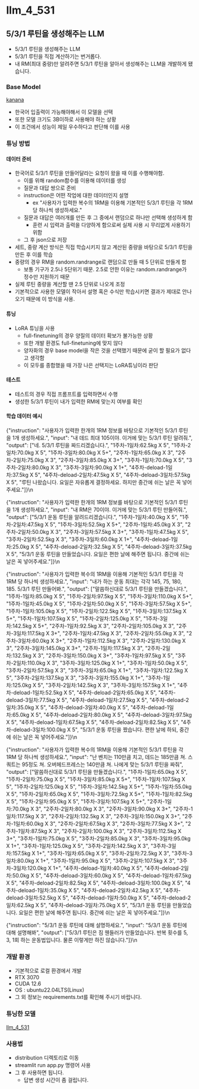 # llm_4_531

## 5/3/1 루틴을 생성해주는 LLM
- 5/3/1 루틴을 생성해주는 LLM
- 5/3/1 루틴을 직접 계산하기는 번거롭다.
- 내 RM(최대 중량)만 알려주면 5/3/1 루틴을 알아서 생성해주는 LLM을 개발하게 됐습니다.

### Base Model
[kanana](https://huggingface.co/kakaocorp/kanana-nano-2.1b-base)
- 한국어 입출력이 가능해야해서 이 모델을 선택
- 또한 모델 크기도 3B이하로 사용해야 하는 상황
- 이 조건에서 성능이 제일 우수하다고 판단해 이를 사용

### 튜닝 방법
#### 데이터 준비
- 한국어로 5/3/1 루틴을 만들어달라는 요청이 왔을 때 이를 수행해야함.
    - 이를 위해 random함수를 이용해 데이터를 생성
    - 질문과 대답 쌍으로 준비
    - instruction은 어떤 작업에 대한 데이터인지 설명
        - ex "사용자가 입력한 복수의 1RM을 이용해 기본적인 5/3/1 루틴을 각 1RM 당 하나씩 생성하세요."
    - 질문과 대답은 여러개를 만든 후 그 중에서 랜덤으로 하나만 선택해 생성하게 함
        - 훈련 시 입력과 출력을 다양하게 함으로써 실제 사용 시 무리없게 사용하기 위함
    - 그 후 json으로 저장
- 세트, 중량 계산 방식은 직접 학습시키지 않고 계산된 중량을 바탕으로 5/3/1 루틴을 만든 후 이를 학습
- 중량의 경우 RM을 random.randrange로 랜덤으로 만들 때 5 단위로 만들게 함
    - 보통 기구가 2.5나 5단위기 때문. 2.5로 안한 이유는 random.randrange가 정수만 지원하기 때문
- 실제 루틴 중량을 계산할 땐 2.5 단위로 나오게 조정
- 기본적으로 사용한 모델이 작아서 설명 혹은 수식만 학습시키면 결과가 제대로 안나오기 때문에 이 방식을 사용.

#### 튜닝
- LoRA 튜닝을 사용
    - full-finetuning의 경우 양질의 데이터 확보가 불가능한 상황
    - 또한 개발 환경도 full-finetuning에 맞지 않다
    - 양자화의 경우 base model을 작은 것을 선택했기 때문에 굳이 할 필요가 없다고 생각함
    - 이 모두를 종합했을 때 가장 나은 선택지는 LoRA튜닝이라 판단

#### 테스트
- 테스트의 경우 직접 프롬프트를 입력하면서 수행
- 생성한 5/3/1 루틴이 내가 입력한 RM에 맞는지 여부를 확인

#### 학습 데이터 예시
{"instruction": "사용자가 입력한 한개의 1RM 정보를 바탕으로 기본적인 5/3/1 루틴을 1개 생성하세요.", "input": "내 데드 최대 105이야. 이거에 맞는 5/3/1 루틴 알려줘.", "output": ["네. 5/3/1 루틴을 짜드리겠습니다.", "1주차-1일차:62.5kg X 5", "1주차-2일차:70.0kg X 5", "1주차-3일차:80.0kg X 5+", "2주차-1일차:65.0kg X 3", "2주차-2일차:75.0kg X 3", "2주차-3일차:85.0kg X 3+", "3주차-1일차:70.0kg X 5", "3주차-2일차:80.0kg X 3", "3주차-3일차:90.0kg X 1+", "4주차-deload-1일차:37.5kg X 5", "4주차-deload-2일차:47.5kg X 5", "4주차-deload-3일차:57.5kg X 5", "루틴 나왔습니다. 요일은 자유롭게 결정하세요. 하지만 중간에 쉬는 날은 꼭 넣어주세요."]}\n

{"instruction": "사용자가 입력한 한개의 1RM 정보를 바탕으로 기본적인 5/3/1 루틴을 1개 생성하세요.", "input": "내 RM은 70이야. 이거에 맞는 5/3/1 루틴 만들어줘.", "output": ["5/3/1 운동 루틴을 알려드리겠습니다.", "1주차-1일차:40.0kg X 5", "1주차-2일차:47.5kg X 5", "1주차-3일차:52.5kg X 5+", "2주차-1일차:45.0kg X 3", "2주차-2일차:50.0kg X 3", "2주차-3일차:57.5kg X 3+", "3주차-1일차:47.5kg X 5", "3주차-2일차:52.5kg X 3", "3주차-3일차:60.0kg X 1+", "4주차-deload-1일차:25.0kg X 5", "4주차-deload-2일차:32.5kg X 5", "4주차-deload-3일차:37.5kg X 5", "5/3/1 운동 루틴을 만들었습니다. 요일은 편한 날에 해주면 됩니다. 중간에 쉬는 날은 꼭 넣어주세요."]}\n

{"instruction": "사용자가 입력한 복수의 1RM을 이용해 기본적인 5/3/1 루틴을 각 1RM 당 하나씩 생성하세요.", "input": "내가 하는 운동 최대는 각각 145, 75, 180, 185. 5/3/1 루틴 만들어봐.", "output": ["말씀하신대로 5/3/1 루틴을 만들겠습니다.", "1주차-1일차:85.0kg X 5", "1주차-2일차:97.5kg X 5", "1주차-3일차:110.0kg X 5+", "1주차-1일차:45.0kg X 5", "1주차-2일차:50.0kg X 5", "1주차-3일차:57.5kg X 5+", "1주차-1일차:105.0kg X 5", "1주차-2일차:122.5kg X 5", "1주차-3일차:137.5kg X 5+", "1주차-1일차:107.5kg X 5", "1주차-2일차:125.0kg X 5", "1주차-3일차:142.5kg X 5+", "2주차-1일차:92.5kg X 3", "2주차-2일차:105.0kg X 3", "2주차-3일차:117.5kg X 3+", "2주차-1일차:47.5kg X 3", "2주차-2일차:55.0kg X 3", "2주차-3일차:60.0kg X 3+", "2주차-1일차:112.5kg X 3", "2주차-2일차:130.0kg X 3", "2주차-3일차:145.0kg X 3+", "2주차-1일차:117.5kg X 3", "2주차-2일차:132.5kg X 3", "2주차-3일차:150.0kg X 3+", "3주차-1일차:97.5kg X 5", "3주차-2일차:110.0kg X 3", "3주차-3일차:125.0kg X 1+", "3주차-1일차:50.0kg X 5", "3주차-2일차:57.5kg X 3", "3주차-3일차:65.0kg X 1+", "3주차-1일차:122.5kg X 5", "3주차-2일차:137.5kg X 3", "3주차-3일차:155.0kg X 1+", "3주차-1일차:125.0kg X 5", "3주차-2일차:142.5kg X 3", "3주차-3일차:157.5kg X 1+", "4주차-deload-1일차:52.5kg X 5", "4주차-deload-2일차:65.0kg X 5", "4주차-deload-3일차:77.5kg X 5", "4주차-deload-1일차:27.5kg X 5", "4주차-deload-2일차:35.0kg X 5", "4주차-deload-3일차:40.0kg X 5", "4주차-deload-1일차:65.0kg X 5", "4주차-deload-2일차:80.0kg X 5", "4주차-deload-3일차:97.5kg X 5", "4주차-deload-1일차:67.5kg X 5", "4주차-deload-2일차:82.5kg X 5", "4주차-deload-3일차:100.0kg X 5", "5/3/1 운동 루틴을 짰습니다. 편한 날에 하되, 중간에 쉬는 날은 꼭 넣어주세요."]}\n

{"instruction": "사용자가 입력한 복수의 1RM을 이용해 기본적인 5/3/1 루틴을 각 1RM 당 하나씩 생성하세요.", "input": "난 벤치는 110만큼 치고, 데드는 185만큼 쳐. 스쿼트는 95정도 쳐. 오버헤드프레스는 140만큼 쳐. 나에게 맞는 5/3/1 루틴을 짜줘", "output": ["말씀하신대로 5/3/1 루틴을 만들겠습니다.", "1주차-1일차:65.0kg X 5", "1주차-2일차:75.0kg X 5", "1주차-3일차:85.0kg X 5+", "1주차-1일차:107.5kg X 5", "1주차-2일차:125.0kg X 5", "1주차-3일차:142.5kg X 5+", "1주차-1일차:55.0kg X 5", "1주차-2일차:65.0kg X 5", "1주차-3일차:72.5kg X 5+", "1주차-1일차:82.5kg X 5", "1주차-2일차:95.0kg X 5", "1주차-3일차:107.5kg X 5+", "2주차-1일차:70.0kg X 3", "2주차-2일차:80.0kg X 3", "2주차-3일차:90.0kg X 3+", "2주차-1일차:117.5kg X 3", "2주차-2일차:132.5kg X 3", "2주차-3일차:150.0kg X 3+", "2주차-1일차:60.0kg X 3", "2주차-2일차:67.5kg X 3", "2주차-3일차:77.5kg X 3+", "2주차-1일차:87.5kg X 3", "2주차-2일차:100.0kg X 3", "2주차-3일차:112.5kg X 3+", "3주차-1일차:75.0kg X 5", "3주차-2일차:85.0kg X 3", "3주차-3일차:95.0kg X 1+", "3주차-1일차:125.0kg X 5", "3주차-2일차:142.5kg X 3", "3주차-3일차:157.5kg X 1+", "3주차-1일차:65.0kg X 5", "3주차-2일차:72.5kg X 3", "3주차-3일차:80.0kg X 1+", "3주차-1일차:95.0kg X 5", "3주차-2일차:107.5kg X 3", "3주차-3일차:120.0kg X 1+", "4주차-deload-1일차:40.0kg X 5", "4주차-deload-2일차:50.0kg X 5", "4주차-deload-3일차:60.0kg X 5", "4주차-deload-1일차:67.5kg X 5", "4주차-deload-2일차:82.5kg X 5", "4주차-deload-3일차:100.0kg X 5", "4주차-deload-1일차:35.0kg X 5", "4주차-deload-2일차:42.5kg X 5", "4주차-deload-3일차:52.5kg X 5", "4주차-deload-1일차:50.0kg X 5", "4주차-deload-2일차:62.5kg X 5", "4주차-deload-3일차:75.0kg X 5", "5/3/1 운동 루틴을 만들었습니다. 요일은 편한 날에 해주면 됩니다. 중간에 쉬는 날은 꼭 넣어주세요."]}\n

{"instruction": "5/3/1 운동 루틴에 대해 설명하세요.", "input": "5/3/1 운동 루틴에 대해 설명해봐", "output": ["5/3/1 루틴은 짐 웬들러가 만들었습니다. 반복 횟수를 5, 3, 1회 하는 운동법입니다. 물론 이렇게만 하진 않습니다."]}\n



### 개발 환경
- 기본적으로 로컬 환경에서 개발
- RTX 3070
- CUDA 12.6
- OS : ubuntu22.04LTS(Linux)
- 그 외 정보는 requirements.txt를 확인해 주시기 바랍니다.

### 튜닝한 모델
[llm_4_531](https://huggingface.co/jayiuk/llm_4_531/tree/main)

### 사용법
- distribution 디렉토리로 이동
- streamlit run app.py 명령어 사용
- 그 후 사용하면 됩니다.
    - 답변 생성 시간이 좀 걸립니다.
